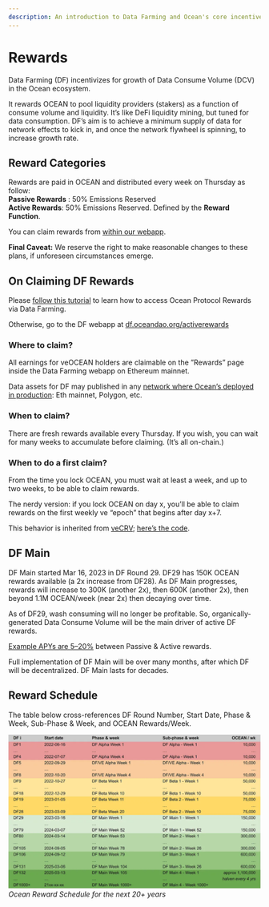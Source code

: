 ```yaml
---
description: An introduction to Data Farming and Ocean's core incentive streams.
---
```

# Rewards

Data Farming (DF) incentivizes for growth of Data Consume Volume (DCV) in the Ocean ecosystem.

It rewards OCEAN to pool liquidity providers (stakers) as a function of consume volume and liquidity. It’s like DeFi liquidity mining, but tuned for data consumption. DF’s aim is to achieve a minimum supply of data for network effects to kick in, and once the network flywheel is spinning, to increase growth rate.

## Reward Categories
Rewards are paid in OCEAN and distributed every week on Thursday as follow:  
**Passive Rewards** : 50% Emissions Reserved  
**Active Rewards**: 50% Emissions Reserved. Defined by the **Reward Function**.

You can claim rewards from [within our webapp](https://df.oceandao.org/rewards).

**Final Caveat:** We reserve the right to make reasonable changes to these plans, if unforeseen circumstances emerge.

## On Claiming DF Rewards

Please [follow this tutorial](../tutorials/veOcean-Data-Farming-Tutorial.md) to learn how to access Ocean Protocol Rewards via Data Farming.

Otherwise, go to the DF webapp at [df.oceandao.org/activerewards](df.oceandao.org/activerewards)

### Where to claim?  
All earnings for veOCEAN holders are claimable on the ”Rewards” page inside the Data Farming webapp on Ethereum mainnet.  

Data assets for DF may published in any [network where Ocean’s deployed in production](https://docs.oceanprotocol.com/core-concepts/networks): Eth mainnet, Polygon, etc.

### When to claim?
There are fresh rewards available every Thursday. If you wish, you can wait for many weeks to accumulate before claiming. (It’s all on-chain.)

### When to do a first claim?
From the time you lock OCEAN, you must wait at least a week, and up to two weeks, to be able to claim rewards.  

The nerdy version: if you lock OCEAN on day x, you’ll be able to claim rewards on the first weekly ve “epoch” that begins after day x+7.  

This behavior is inherited from [veCRV](https://curve.readthedocs.io/dao-fees.html); [here’s the code](https://github.com/oceanprotocol/contracts/blob/main/contracts/ve/veFeeDistributor.vy#L240-L256).

## DF Main

DF Main started Mar 16, 2023 in DF Round 29. DF29 has 150K OCEAN rewards available (a 2x increase from DF28). As DF Main progresses, rewards will increase to 300K (another 2x), then 600K (another 2x), then beyond 1.1M OCEAN/week (near 2x) then decaying over time.

As of DF29, wash consuming will no longer be profitable. So, organically-generated Data Consume Volume will be the main driver of active DF rewards.

[Example APYs are 5–20%](emissions-apys.md#example-apys) between Passive & Active rewards.

Full implementation of DF Main will be over many months, after which DF will be decentralized. DF Main lasts for decades.

## Reward Schedule

The table below cross-references DF Round Number, Start Date, Phase & Week, Sub-Phase & Week, and OCEAN Rewards/Week.

![](./images/reward_schedule.png)
_Ocean Reward Schedule for the next 20+ years_